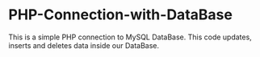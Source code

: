 PHP-Connection-with-DataBase
============================
This is a simple PHP connection to MySQL DataBase. This code updates, inserts and deletes data inside our DataBase.